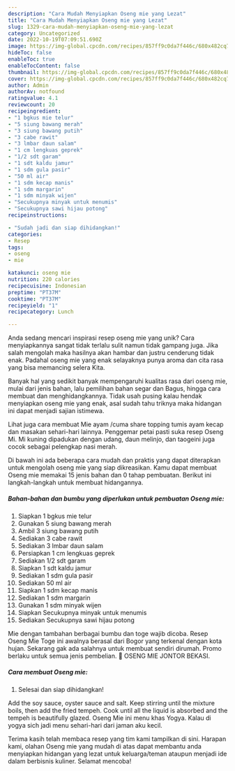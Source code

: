 ```yaml
---
description: "Cara Mudah Menyiapkan Oseng mie yang Lezat"
title: "Cara Mudah Menyiapkan Oseng mie yang Lezat"
slug: 1329-cara-mudah-menyiapkan-oseng-mie-yang-lezat
category: Uncategorized
date: 2022-10-19T07:09:51.690Z
image: https://img-global.cpcdn.com/recipes/857ff9c0da7f446c/680x482cq70/oseng-mie-foto-resep-utama.jpg
hideToc: false
enableToc: true
enableTocContent: false
thumbnail: https://img-global.cpcdn.com/recipes/857ff9c0da7f446c/680x482cq70/oseng-mie-foto-resep-utama.jpg
cover: https://img-global.cpcdn.com/recipes/857ff9c0da7f446c/680x482cq70/oseng-mie-foto-resep-utama.jpg
author: Admin
authorAv: notfound
ratingvalue: 4.1
reviewcount: 20
recipeingredient:
- "1 bgkus mie telur"
- "5 siung bawang merah"
- "3 siung bawang putih"
- "3 cabe rawit"
- "3 lmbar daun salam"
- "1 cm lengkuas geprek"
- "1/2 sdt garam"
- "1 sdt kaldu jamur"
- "1 sdm gula pasir"
- "50 ml air"
- "1 sdm kecap manis"
- "1 sdm margarin"
- "1 sdm minyak wijen"
- "Secukupnya minyak untuk menumis"
- "Secukupnya sawi hijau potong"
recipeinstructions:

- "Sudah jadi dan siap dihidangkan!"
categories:
- Resep
tags:
- oseng
- mie

katakunci: oseng mie 
nutrition: 220 calories
recipecuisine: Indonesian
preptime: "PT37M"
cooktime: "PT37M"
recipeyield: "1"
recipecategory: Lunch

---
```





Anda sedang mencari inspirasi resep oseng mie yang unik? Cara menyiapkannya sangat tidak terlalu sulit namun tidak gampang juga. Jika salah mengolah maka hasilnya akan hambar dan justru cenderung tidak enak. Padahal oseng mie yang enak selayaknya punya aroma dan cita rasa yang bisa memancing selera Kita.





Banyak hal yang sedikit banyak mempengaruhi kualitas rasa dari oseng mie, mulai dari jenis bahan, lalu pemilihan bahan segar dan Bagus, hingga cara membuat dan menghidangkannya. Tidak usah pusing kalau hendak menyiapkan oseng mie yang enak,      asal sudah tahu triknya maka hidangan ini dapat menjadi sajian istimewa.














Lihat juga cara membuat Mie ayam /cuma share topping tumis ayam kecap dan masakan sehari-hari lainnya. Penggemar petai pasti suka resep Oseng Mi. Mi kuning dipadukan dengan udang, daun melinjo, dan taogeini juga cocok sebagai pelengkap nasi merah.






Di bawah ini ada beberapa cara mudah dan praktis yang dapat diterapkan untuk mengolah oseng mie yang siap dikreasikan. Kamu dapat membuat Oseng mie memakai 15 jenis bahan dan 0 tahap pembuatan. Berikut ini langkah-langkah untuk membuat hidangannya.

<!--inarticleads1-->

##### Bahan-bahan dan bumbu yang diperlukan untuk pembuatan Oseng mie:

1. Siapkan 1 bgkus mie telur
1. Gunakan 5 siung bawang merah
1. Ambil 3 siung bawang putih
1. Sediakan 3 cabe rawit
1. Sediakan 3 lmbar daun salam
1. Persiapkan 1 cm lengkuas geprek
1. Sediakan 1/2 sdt garam
1. Siapkan 1 sdt kaldu jamur
1. Sediakan 1 sdm gula pasir
1. Sediakan 50 ml air
1. Siapkan 1 sdm kecap manis
1. Sediakan 1 sdm margarin
1. Gunakan 1 sdm minyak wijen
1. Siapkan Secukupnya minyak untuk menumis
1. Sediakan Secukupnya sawi hijau potong


Mie dengan tambahan berbagai bumbu dan toge wajib dicoba. Resep Oseng Mie Toge ini awalnya berasal dari Bogor yang terkenal dengan kota hujan. Sekarang gak ada salahnya untuk membuat sendiri dirumah. Promo berlaku untuk semua jenis pembelian. 📍 OSENG MIE JONTOR BEKASI. 

<!--inarticleads2-->

##### Cara membuat Oseng mie:


1. Selesai dan siap dihidangkan!

Add the soy sauce, oyster sauce and salt. Keep stirring until the mixture boils, then add the fried tempeh. Cook until all the liquid is absorbed and the tempeh is beautifully glazed. Oseng Mie ini menu khas Yogya. Kalau di yogya sich jadi menu sehari-hari dari jaman aku kecil. 

Terima kasih telah membaca resep yang tim kami tampilkan di sini. Harapan kami, olahan Oseng mie yang mudah di atas dapat membantu anda menyiapkan hidangan yang lezat untuk keluarga/teman ataupun menjadi ide dalam berbisnis kuliner. Selamat mencoba!

